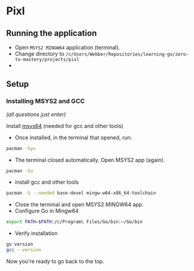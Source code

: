# Pixl

## Running the application

- Open `MSYS2 MINGW64` application (terminal).
- Change directory to `/c/Users/Webber/Repositories/learning-go/zero-to-mastery/projects/pixl`
- 

## Setup

### Installing MSYS2 and GCC

_(all questions just enter)_

Install [msys64](https://www.msys2.org/) (needed for gcc and other tools)

- Once installed, in the terminal that opened, run:

```bash
pacman -Syu
```

- The terminal closed automatically. Open MSYS2 app (again).

```bash
pacman -Su
```

- install gcc and other tools

```bash
pacman -S --needed base-devel mingw-w64-x86_64-toolchain
```

- Close the terminal and open MSYS2 MINGW64 app.
- Configure Go in Mingw64

```bash
export PATH=$PATH:/c/Program\ Files/Go/bin:~/Go/bin
```

- Verify installation

```bash
go version
gcc --version
```

Now you're ready to go back to the top.
